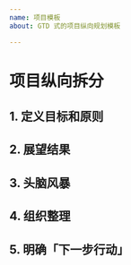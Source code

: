 ```yaml
---
name: 项目模板
about: GTD 式的项目纵向规划模板

---
```


# 项目纵向拆分
## 1. 定义目标和原则
## 2. 展望结果
## 3. 头脑风暴
## 4. 组织整理
## 5. 明确「下一步行动」
